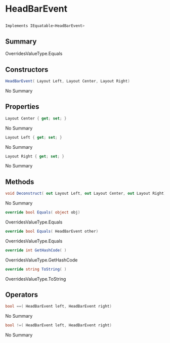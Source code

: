# HeadBarEvent

## 
```c#
Implements IEquatable<HeadBarEvent>
```

## Summary

OverridesValueType.Equals
## Constructors

```c#
HeadBarEvent( Layout Left, Layout Center, Layout Right) 
```
No Summary
## Properties

```c#
Layout Center { get; set; } 
```
No Summary
```c#
Layout Left { get; set; } 
```
No Summary
```c#
Layout Right { get; set; } 
```
No Summary
## Methods

```c#
void Deconstruct( out Layout Left, out Layout Center, out Layout Right) 
```
No Summary
```c#
override bool Equals( object obj) 
```
OverridesValueType.Equals
```c#
override bool Equals( HeadBarEvent other) 
```
OverridesValueType.Equals
```c#
override int GetHashCode( ) 
```
OverridesValueType.GetHashCode
```c#
override string ToString( ) 
```
OverridesValueType.ToString
## Operators

```c#
bool ==( HeadBarEvent left, HeadBarEvent right) 
```
No Summary
```c#
bool !=( HeadBarEvent left, HeadBarEvent right) 
```
No Summary
